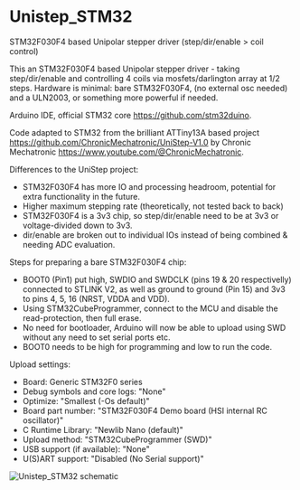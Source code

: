 # Unistep_STM32
STM32F030F4 based Unipolar stepper driver (step/dir/enable > coil control)

This an STM32F030F4 based Unipolar stepper driver - taking step/dir/enable and controlling 4 coils via mosfets/darlington array at 1/2 steps.
Hardware is minimal: bare STM32F030F4, (no external osc needed) and a ULN2003, or something more powerful if needed.

Arduino IDE, official STM32 core https://github.com/stm32duino.

Code adapted to STM32 from the brilliant ATTiny13A based project https://github.com/ChronicMechatronic/UniStep-V1.0 
by Chronic Mechatronic https://www.youtube.com/@ChronicMechatronic.

Differences to the UniStep project:
- STM32F030F4 has more IO and processing headroom, potential for extra functionality in the future.
- Higher maximum stepping rate (theoretically, not tested back to back)
- STM32F030F4 is a 3v3 chip, so step/dir/enable need to be at 3v3 or voltage-divided down to 3v3.
- dir/enable are broken out to individual IOs instead of being combined & needing ADC evaluation.

Steps for preparing a bare STM32F030F4 chip:
- BOOT0 (Pin1) put high, SWDIO and SWDCLK (pins 19 & 20 respectivelly) connected to STLINK V2, as well as ground to ground (Pin 15) and 3v3 to pins 4, 5, 16 (NRST, VDDA and VDD).
- Using STM32CubeProgrammer, connect to the MCU and disable the read-protection, then full erase.
- No need for bootloader, Arduino will now be able to upload using SWD without any need to set serial ports etc.
- BOOT0 needs to be high for programming and low to run the code.

Upload settings:
- Board: Generic STM32F0 series
- Debug symbols and core logs: "None"
- Optimize: "Smallest (-Os default)"
- Board part number: "STM32F030F4 Demo board (HSI internal RC oscillator)"
- C Runtime Library: "Newlib Nano (default)"
- Upload method: "STM32CubeProgrammer (SWD)"
- USB support (if available): "None"
- U(S)ART support: "Disabled (No Serial support)"

![Unistep_STM32 schematic](https://github.com/user-attachments/assets/cac4d29b-5e14-45a9-ae8c-483207f805c7)
